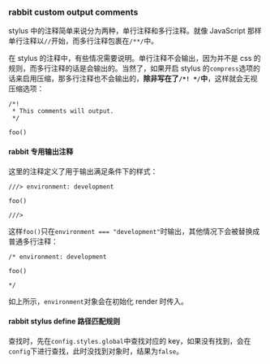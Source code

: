 ### rabbit custom output comments

stylus 中的注释简单来说分为两种，单行注释和多行注释。就像 JavaScript 那样单行注释以`//`开始，而多行注释包裹在`/**/`中。

在 stylus 的注释中，有些情况需要说明。单行注释不会输出，因为并不是 css 的规则，而多行注释的话是会输出的。当然了，如果开启 stylus 的`compress`选项的话来启用压缩，那多行注释也不会输出的，**除非写在了`/*! */`中**，这样就会无视压缩选项：

```stylus
/*!
 * This comments will output.
 */
 
foo()
```

#### rabbit 专用输出注释

这里的注释定义了用于输出满足条件下的样式：

```stylus
///> environment: development

foo()

///>
```

这样`foo()`只在`environment === "development"`时输出，其他情况下会被替换成普通多行注释：

```stylus
/* environment: development
 
foo()

*/
```

如上所示，`environment`对象会在初始化 render 时传入。


#### rabbit stylus define 路径匹配规则

查找时，先在`config.styles.global`中查找对应的 key，如果没有找到，会在`config`下进行查找，此时没找到对象时，结果为`false`。
